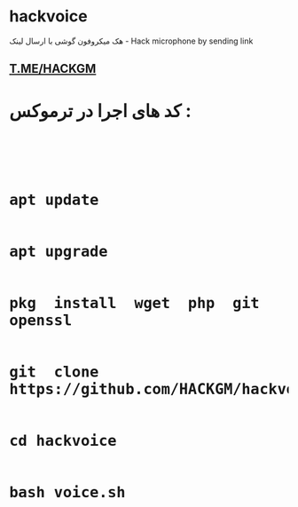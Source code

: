 # hackvoice
هک میکروفون گوشی با ارسال لینک - Hack microphone by sending link            
<a href="https://t.me/hackgm"><h2>T.ME/HACKGM<h2></a>
کد های اجرا در ترموکس :
<pre><code>
<br>
apt update
<br>
apt upgrade 
<br>
pkg  install  wget  php  git openssl 
<br> 
git  clone https://github.com/HACKGM/hackvoice
<br>  
cd hackvoice  
<br>
bash voice.sh  
<br><code><pre>

